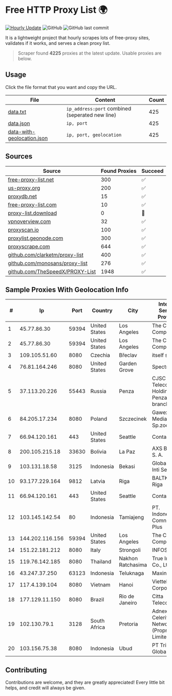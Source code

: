 
# Free HTTP Proxy List 🌍

[![Hourly Update](https://github.com/mertguvencli/http-proxy-list/actions/workflows/main.yml/badge.svg?branch=main)](https://github.com/mertguvencli/http-proxy-list/actions/workflows/main.yml)
![GitHub](https://img.shields.io/github/license/mertguvencli/http-proxy-list)
![GitHub last commit](https://img.shields.io/github/last-commit/mertguvencli/http-proxy-list)

It is a lightweight project that hourly scrapes lots of free-proxy sites, validates if it works, and serves a clean proxy list.


> Scraper found **4225** proxies at the latest update. Usable proxies are below.

## Usage

Click the file format that you want and copy the URL.


|File|Content|Count|
|----|-------|-----|
|[data.txt](https://raw.githubusercontent.com/mertguvencli/http-proxy-list/main/proxy-list/data.txt)|`ip_address:port` combined (seperated new line)|425|
|[data.json](https://raw.githubusercontent.com/mertguvencli/http-proxy-list/main/proxy-list/data.json)|`ip, port`|425|
|[data-with-geolocation.json](https://raw.githubusercontent.com/mertguvencli/http-proxy-list/main/proxy-list/data-with-geolocation.json)|`ip, port, geolocation`|425|

## Sources

|Source|Found Proxies|Succeed|
|------|-------------|-------|
|[free-proxy-list.net](https://free-proxy-list.net)|300|✅|
|[us-proxy.org](https://www.us-proxy.org)|200|✅|
|[proxydb.net](http://proxydb.net)|15|✅|
|[free-proxy-list.com](https://free-proxy-list.com/?page=&port=&type%5B%5D=http&type%5B%5D=https&up_time=0&search=Search)|10|✅|
|[proxy-list.download](https://www.proxy-list.download/HTTP)|0|🚫|
|[vpnoverview.com](https://vpnoverview.com/privacy/anonymous-browsing/free-proxy-servers)|32|✅|
|[proxyscan.io](https://www.proxyscan.io)|100|✅|
|[proxylist.geonode.com](https://proxylist.geonode.com/api/proxy-list?limit=300&page=1&sort_by=lastChecked&sort_type=desc&protocols=http,https)|300|✅|
|[proxyscrape.com](https://api.proxyscrape.com/v2/?request=displayproxies&protocol=http&timeout=10000&country=all&ssl=all&anonymity=all)|644|✅|
|[github.com/clarketm/proxy-list](https://raw.githubusercontent.com/clarketm/proxy-list/master/proxy-list-raw.txt)|400|✅|
|[github.com/monosans/proxy-list](https://raw.githubusercontent.com/monosans/proxy-list/main/proxies/http.txt)|276|✅|
|[github.com/TheSpeedX/PROXY-List](https://raw.githubusercontent.com/TheSpeedX/PROXY-List/master/http.txt)|1948|✅|


## Sample Proxies With Geolocation Info

|#|Ip|Port|Country|City|Internet Service Provider|
|-|--|----|-------|----|-------------------------|
|1|45.77.86.30|59394|United States|Los Angeles|The Constant Company|
|2|45.77.86.30|59394|United States|Los Angeles|The Constant Company|
|3|109.105.51.60|8080|Czechia|Břeclav|itself s.r.o.|
|4|76.81.164.246|8080|United States|Garden Grove|Spectrum|
|5|37.113.20.226|55443|Russia|Penza|CJSC "ER-Telecom Holding" Penza branch|
|6|84.205.17.234|8080|Poland|Szczecinek|Gawex Media Sp.zoo|
|7|66.94.120.161|443|United States|Seattle|Contabo Inc.|
|8|200.105.215.18|33630|Bolivia|La Paz|AXS Bolivia S. A.|
|9|103.131.18.58|3125|Indonesia|Bekasi|Global Media Inti Semesta|
|10|93.177.229.164|9812|Latvia|Riga|BALTKOM Riga|
|11|66.94.120.161|443|United States|Seattle|Contabo Inc.|
|12|103.145.142.54|80|Indonesia|Tamiajeng|PT. Indonesia Comnets Plus|
|13|144.202.116.156|59394|United States|Los Angeles|The Constant Company|
|14|151.22.181.212|8080|Italy|Strongoli|INFOSTRADA|
|15|119.76.142.185|8080|Thailand|Nakhon Ratchasima|True Internet Co., Ltd.|
|16|43.247.37.250|63123|Indonesia|Teluknaga|Maxindo|
|17|117.4.139.104|8080|Vietnam|Hanoi|Viettel Corporation|
|18|177.129.11.150|8080|Brazil|Rio de Janeiro|Citta Telecom Ltda|
|19|102.130.79.1|3128|South Africa|Pretoria|Adnexus Celerity Networks (Proprietary) Limited|
|20|103.156.75.38|8080|Indonesia|Ubud|PT Trika Global Media|



## Contributing

Contributions are welcome, and they are greatly appreciated! Every
little bit helps, and credit will always be given.

